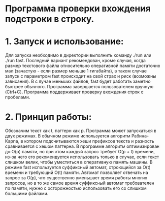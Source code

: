 # Программа проверки вхождения подстроки в строку.
# 1. Запуск и использование:
Для запуска необходимо в директории выполнить команду ./run или ./run fast. Последний вариант рекомендован, кроме случая, когда размер текстового файла относительно оперативной памяти достаточно мал (зачастую - если размер меньше 1 гигабайта), в таком случае запуск с параметром fast происходит на свой страх и риск (возможны зависания). В с лучае меньших файлов, fast будет работать заметно быстрее обычного. Программа завершается пользователем вручную (Ctrl+C). Программа поддерживает проверку вхождения строк с пробелами.

# 2. Принцип работы:
Обозначим текст как t, паттерн как p.
Программа может запускаться в двух режимах. В обычном режиме используется алгоритм Рабина-Карпа, в котором подсчитываются хеши префиксов текста и разность сравнивается с хешом паттерна. В программе алгоритм оптимизирован до O(p) памяти, но при этом каждый запрос требует O(p + t) времени, из-за чего его рекомендуется использовать только в случае, если текст слишком велик, чтобы уместиться в оперативную память машины. 
В режиме fast используется суффиксный автомат, строющийся за O(t) времени и требующий O(t) памяти. Автомат позволяет отвечать на запрос за O(p), что существенно уменьшает время работы многих запросов, но в то же самое время суффиксный автомат требователен по памяти, нужно с осторожностью использовать его со слишком большими файлами.


